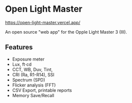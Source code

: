 Open Light Master
=================

https://open-light-master.vercel.app/

An open source "web app" for the Opple Light Master 3 (III).

Features
--------

- Exposure meter
- Lux, ft⋅cd
- CCT, WB, Duv, Tint,
- CRI (Ra, R1-R14), SSI
- Spectrum (SPD)
- Flicker analysis (FFT)
- CSV Export, printable reports
- Memory Save/Recall

